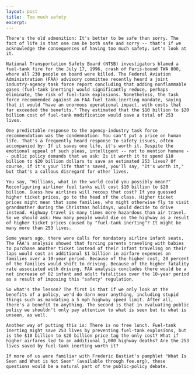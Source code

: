 ```yaml
---
layout: post
title:  Too much safety
excerpt:
---
```












	There's the old admonition: It's better to be safe than sorry. The fact of life is that one can be both safe and sorry -- that's if we acknowledge the consequences of having too much safety. Let's look at it.

	National Transportation Safety Board (NTSB) investigators blamed a fuel-tank fire for the July 17, 1996, crash of Paris-bound TWA 800, where all 230 people on board were killed. The Federal Aviation Administration (FAA) advisory committee recently heard a joint industry-agency task force report concluding that adding nonflammable gases (fuel-tank inerting) would significantly reduce, perhaps eliminate, the risk of fuel-tank explosions. Nonetheless, the task force recommended against an FAA fuel tank-inerting mandate, saying that it would "have an enormous operational impact, with costs that far exceeded the benefits." They estimated that the $10 billion to $20 billion cost of fuel-tank modification would save a total of 253 lives.

	One predictable response to the agency-industry task force recommendation was the condemnation: You can't put a price on human life. That's a frequently heard response to safety issues, often accompanied by: If it saves one life, it's worth it. Despite the emotional appeal of such pleas, intelligent -- not to mention humane -- public policy demands that we ask: Is it worth it to spend $10 billion to $20 billion dollars to save an estimated 253 lives? Of course, if it's your life that's saved, you'll say, "It's worth it," but that's a callous disregard for other lives.

	You say, "Williams, what in the world could you possibly mean?" Reconfiguring airliner fuel tanks will cost $10 billion to $20 billion. Guess how airlines will recoup that cost? If you guessed higher ticket prices, go to the head of the class. Higher ticket prices might mean that some families, who might otherwise fly to visit grandmother during the Christmas holidays, would decide to drive instead. Highway travel is many times more hazardous than air travel. So we should ask: How many people would die on the highway as a result of higher ticket prices caused by "fuel-tank inerting"? It might be many more than 253 lives.

	Some years ago, there were calls for mandatory airline infant seats. The FAA's analysis showed that forcing parents traveling with babies to purchase another ticket instead of their infant traveling on their laps would cost an additional $1 billion in airfare expenses on families over a 10-year period. Because of the higher cost, 20 percent of the families would shift to driving. Because of the higher fatality rate associated with driving, FAA analysis concludes there would be a net increase of 82 infant and adult fatalities over the 10-year period as a result of imposing this "safety" regulation.

	So what's the lesson? The first is that if we only look at the benefits of a policy, we'd do darn near anything, including stupid things such as mandating a 5 mph highway speed limit. After all, there's a benefit to anything. The second is that in evaluating public policy we shouldn't only pay attention to what is seen but to what is unseen, as well.

	Another way of putting this is: There is no free lunch. Fuel-tank inerting might save 253 lives by preventing fuel-tank explosions, but is the $10 billion to $20 billion price tag the only cost? What if higher airfares led to an additional 1,000 highway deaths? Are the 253 lives saved by fuel-tank inerting worth it?

	If more of us were familiar with Frederic Bastiat's pamphlet "What Is Seen and What is Not Seen" (available through fee.org), these questions would be a natural part of the public-policy debate.


